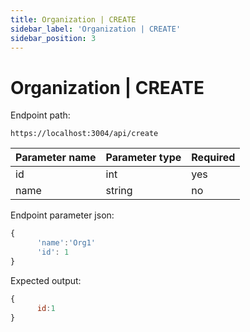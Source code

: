 ```yaml
---
title: Organization | CREATE
sidebar_label: 'Organization | CREATE'
sidebar_position: 3
---
```


# Organization | CREATE

Endpoint path:
```curl
https://localhost:3004/api/create
```

| Parameter name | Parameter type  | Required  |
|---|---|---|
| id  | int |yes |
| name  | string |no |


Endpoint parameter json:
```javascript
{
      'name':'Org1'
      'id': 1
}
```

Expected output:
```javascript
{
      id:1
}
```

